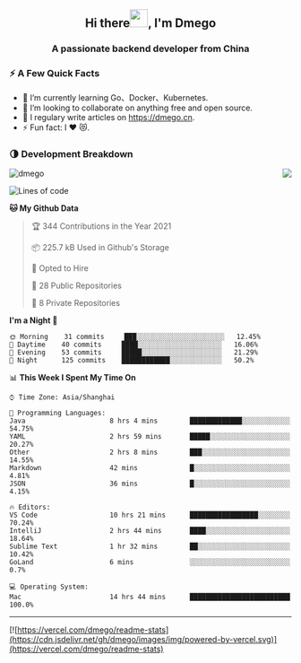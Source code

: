 <h2 align="center">Hi there<img src="https://cdn.jsdelivr.net/gh/dmego/images/img/Hi.gif" height="32" />, I'm Dmego </h2>
<h3 align="center">A passionate backend developer from China</h3>

### ⚡️ A Few Quick Facts

<ul>
    <li> 🌱 I’m currently learning Go、Docker、Kubernetes.</li>
    <li> 👯 I’m looking to collaborate on anything free and open source.</li>
    <li> 📝 I regulary write articles on <a href="https://dmego.cn">https://dmego.cn</a>.</li>
    <li> ⚡ Fun fact: I ❤️ 😻.</li>
</ul>

### 🌗 Development Breakdown

<img src="https://komarev.com/ghpvc/?username=dmego" alt="dmego" />

<img align="right" src="https://readme-stats-dmego.vercel.app/api?username=dmego&show_icons=true&icon_color=1573B3&hide_title=true&text_color=718096&bg_color=00000000&hide_border=true"/>

<!--START_SECTION:waka-->
![Lines of code](https://img.shields.io/badge/From%20Hello%20World%20I%27ve%20Written-243208%20lines%20of%20code-blue)

**🐱 My Github Data** 

> 🏆 344 Contributions in the Year 2021
 > 
> 📦 225.7 kB Used in Github's Storage 
 > 
> 💼 Opted to Hire
 > 
> 📜 28 Public Repositories 
 > 
> 🔑 8 Private Repositories  
 > 
**I'm a Night 🦉** 

```text
🌞 Morning    31 commits     ███░░░░░░░░░░░░░░░░░░░░░░   12.45% 
🌆 Daytime    40 commits     ████░░░░░░░░░░░░░░░░░░░░░   16.06% 
🌃 Evening    53 commits     █████░░░░░░░░░░░░░░░░░░░░   21.29% 
🌙 Night      125 commits    ████████████░░░░░░░░░░░░░   50.2%

```


📊 **This Week I Spent My Time On** 

```text
⌚︎ Time Zone: Asia/Shanghai

💬 Programming Languages: 
Java                     8 hrs 4 mins        █████████████░░░░░░░░░░░░   54.75% 
YAML                     2 hrs 59 mins       █████░░░░░░░░░░░░░░░░░░░░   20.27% 
Other                    2 hrs 8 mins        ███░░░░░░░░░░░░░░░░░░░░░░   14.55% 
Markdown                 42 mins             █░░░░░░░░░░░░░░░░░░░░░░░░   4.81% 
JSON                     36 mins             █░░░░░░░░░░░░░░░░░░░░░░░░   4.15%

🔥 Editors: 
VS Code                  10 hrs 21 mins      █████████████████░░░░░░░░   70.24% 
IntelliJ                 2 hrs 44 mins       ████░░░░░░░░░░░░░░░░░░░░░   18.64% 
Sublime Text             1 hr 32 mins        ██░░░░░░░░░░░░░░░░░░░░░░░   10.42% 
GoLand                   6 mins              ░░░░░░░░░░░░░░░░░░░░░░░░░   0.7%

💻 Operating System: 
Mac                      14 hrs 44 mins      █████████████████████████   100.0%

```


<!--END_SECTION:waka-->

---

[![https://vercel.com/dmego/readme-stats](https://cdn.jsdelivr.net/gh/dmego/images/img/powered-by-vercel.svg)](https://vercel.com/dmego/readme-stats)

